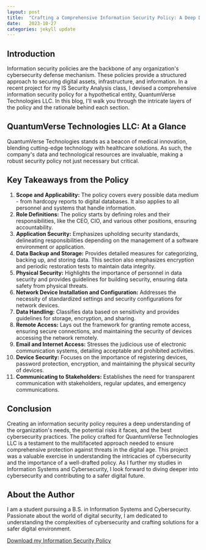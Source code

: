```yaml
---
layout: post
title:  "Crafting a Comprehensive Information Security Policy: A Deep Dive into QuantumVerse Technologies LLC"
date:   2023-10-27
categories: jekyll update
---
```


## Introduction

Information security policies are the backbone of any organization's cybersecurity defense mechanism. These policies provide a structured approach to securing digital assets, infrastructure, and information. In a recent project for my IS Security Analysis class, I devised a comprehensive information security policy for a hypothetical entity, QuantumVerse Technologies LLC. In this blog, I'll walk you through the intricate layers of the policy and the rationale behind each section.

## QuantumVerse Technologies LLC: At a Glance

QuantumVerse Technologies stands as a beacon of medical innovation, blending cutting-edge technology with healthcare solutions. As such, the company's data and technological resources are invaluable, making a robust security policy not just necessary but critical.

## Key Takeaways from the Policy

1. **Scope and Applicability:** The policy covers every possible data medium - from hardcopy reports to digital databases. It also applies to all personnel and systems that handle information.
2. **Role Definitions:** The policy starts by defining roles and their responsibilities, like the CEO, CIO, and various other positions, ensuring accountability.
3. **Application Security:** Emphasizes upholding security standards, delineating responsibilities depending on the management of a software environment or application.
4. **Data Backup and Storage:** Provides detailed measures for categorizing, backing up, and storing data. This section also emphasizes encryption and periodic restoration tests to maintain data integrity.
5. **Physical Security:** Highlights the importance of personnel in data security and provides guidelines for building security, ensuring data safety from physical threats.
6. **Network Device Installation and Configuration:** Addresses the necessity of standardized settings and security configurations for network devices.
7. **Data Handling:** Classifies data based on sensitivity and provides guidelines for storage, encryption, and sharing.
8. **Remote Access:** Lays out the framework for granting remote access, ensuring secure connections, and maintaining the security of devices accessing the network remotely.
9. **Email and Internet Access:** Stresses the judicious use of electronic communication systems, detailing acceptable and prohibited activities.
10. **Device Security:** Focuses on the importance of registering devices, password protection, encryption, and maintaining the physical security of devices.
11. **Communicating to Stakeholders:** Establishes the need for transparent communication with stakeholders, regular updates, and emergency communications.

## Conclusion

Creating an information security policy requires a deep understanding of the organization's needs, the potential risks it faces, and the best cybersecurity practices. The policy crafted for QuantumVerse Technologies LLC is a testament to the multifaceted approach needed to ensure comprehensive protection against threats in the digital age.
This project was a valuable exercise in understanding the intricacies of cybersecurity and the importance of a well-drafted policy. As I further my studies in Information Systems and Cybersecurity, I look forward to diving deeper into cybersecurity and contributing to a safer digital future.

## About the Author

I am a student pursuing a B.S. in Information Systems and Cybersecurity. Passionate about the world of digital security, I am dedicated to understanding the complexities of cybersecurity and crafting solutions for a safer digital environment.

[Download my Information Security Policy](/assets\Information_Security_Policy.docx)
